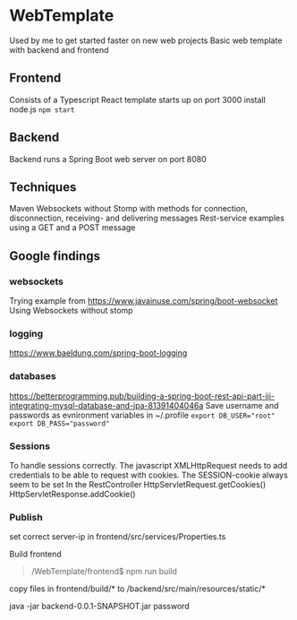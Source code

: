 # WebTemplate
Used by me to get started faster on new web projects
Basic web template with backend and frontend

## Frontend
Consists of a Typescript React template
starts up on port 3000
install node.js
`npm start`

## Backend
Backend runs a Spring Boot web server on port 8080

## Techniques
Maven
Websockets without Stomp with methods for connection, disconnection, receiving- and delivering messages 
Rest-service examples using a GET and a POST message

## Google findings

### websockets
Trying example from
https://www.javainuse.com/spring/boot-websocket
Using Websockets without stomp

### logging
https://www.baeldung.com/spring-boot-logging

### databases
https://betterprogramming.pub/building-a-spring-boot-rest-api-part-iii-integrating-mysql-database-and-jpa-81391404046a
Save username and passwords as evnironment variables in ~/.profile
`export DB_USER="root"`
`export DB_PASS="password"`


### Sessions ###
To handle sessions correctly.
The javascript XMLHttpRequest needs to add credentials to be able to request with cookies.
The SESSION-cookie always seem to be set
In the RestController
HttpServletRequest.getCookies()
HttpServletResponse.addCookie()

### Publish ###

set correct server-ip in frontend/src/services/Properties.ts

Build frontend
>/WebTemplate/frontend$ npm run build 

copy files in frontend/build/* to /backend/src/main/resources/static/*

java -jar backend-0.0.1-SNAPSHOT.jar password